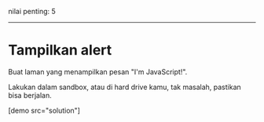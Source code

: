 nilai penting: 5

---

# Tampilkan alert

Buat laman yang menampilkan pesan "I'm JavaScript!".

Lakukan dalam sandbox, atau di hard drive kamu, tak masalah, pastikan bisa berjalan.

[demo src="solution"]

